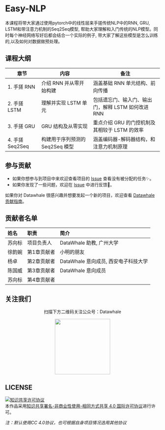 # Easy-NLP

本课程将带大家通过使用pytorch中的线性层来手搓传统NLP中的RNN, GRU, LSTM和带注意力机制的Seq2Seq模型, 帮助大家理解和入门传统的NLP模型。同时每个神经网络写好后都会结合一个实际的例子, 带大家了解这些模型是怎么训练的,以及如何对数据做预处理。



## 课程大纲

| 章节            | 内容                        | 备注                                                 |
| --------------- | ---------------------------| ---------------------------------------------------- |
| 1. 手搓 RNN     | 介绍 RNN 并从零开始构建      | 涵盖基础 RNN 单元结构、前向传播 
| 2. 手搓 LSTM    | 理解并实现 LSTM 单元         | 包括遗忘门、输入门、输出门，解释 LSTM 如何改进 RNN   |
| 3. 手搓 GRU     | GRU 结构及从零实现           | 重点介绍 GRU 的门控机制及其相较于 LSTM 的效率        |
| 4. 手搓 Seq2Seq | 构建用于序列预测的 Seq2Seq 模型 | 涵盖编码器-解码器结构，和注意力机制原理            |





## 参与贡献

- 如果你想参与到项目中来欢迎查看项目的 [Issue](https://github.com/datawhalechina/unlock-hf/issues) 查看没有被分配的任务✨。
- 如果你发现了一些问题，欢迎在 [Issue](https://github.com/datawhalechina/unlock-hf/issues) 中进行反馈🐛。

如果你对 Datawhale 很感兴趣并想要发起一个新的项目，欢迎查看 [Datawhale 贡献指南](https://github.com/datawhalechina/DOPMC#为-datawhale-做出贡献)。



## 贡献者名单

| 姓名 | 职责        | 简介       |
| :--- | :---------- | :--------- |
| 苏向标 | 项目负责人  | DataWhale 助教, 广州大学       |
| 徐韵婉 | 第1章贡献者 | 小明的朋友 |
| 杨卓 | 第2章贡献者 | DataWhale 意向成员, 西安电子科技大学 |
| 陈国威 | 第3章贡献者 | DataWhale 意向成员|
| 苏向标 | 第4章贡献者 |  |



## 关注我们

<div align=center>
<p>扫描下方二维码关注公众号：Datawhale</p>
<img src="https://raw.githubusercontent.com/datawhalechina/pumpkin-book/master/res/qrcode.jpeg" width = "180" height = "180">
</div>


## LICENSE

<a rel="license" href="http://creativecommons.org/licenses/by-nc-sa/4.0/"><img alt="知识共享许可协议" style="border-width:0" src="https://img.shields.io/badge/license-CC%20BY--NC--SA%204.0-lightgrey" /></a><br />本作品采用<a rel="license" href="http://creativecommons.org/licenses/by-nc-sa/4.0/">知识共享署名-非商业性使用-相同方式共享 4.0 国际许可协议</a>进行许可。

*注：默认使用CC 4.0协议，也可根据自身项目情况选用其他协议*
